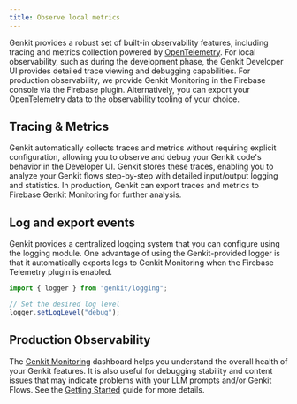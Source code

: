 ```yaml
---
title: Observe local metrics
---
```


Genkit provides a robust set of built-in observability features, including
tracing and metrics collection powered by
[OpenTelemetry](https://opentelemetry.io/). For local observability, such as
during the development phase, the Genkit Developer UI provides detailed trace
viewing and debugging capabilities. For production observability, we provide
Genkit Monitoring in the Firebase console via the Firebase plugin.
Alternatively, you can export your OpenTelemetry data to the observability
tooling of your choice.

## Tracing & Metrics

Genkit automatically collects traces and metrics without requiring explicit configuration, allowing you to observe and debug your Genkit code's behavior
in the Developer UI. Genkit stores these traces, enabling you to analyze
your Genkit flows step-by-step with detailed input/output logging and
statistics. In production, Genkit can export traces and metrics to Firebase
Genkit Monitoring for further analysis.

## Log and export events

Genkit provides a centralized logging system that you can configure using
the logging module. One advantage of using the Genkit-provided logger is that
it automatically exports logs to Genkit Monitoring when the Firebase
Telemetry plugin is enabled.

```typescript
import { logger } from "genkit/logging";

// Set the desired log level
logger.setLogLevel("debug");
```

## Production Observability

The
[Genkit Monitoring](https://console.firebase.google.com/project/_/genai_monitoring)
dashboard helps you understand the overall health of your Genkit features. It
is also useful for debugging stability and content issues that may
indicate problems with your LLM prompts and/or Genkit Flows. See the
[Getting Started](/guides/observability/getting-started) guide for
more details.
